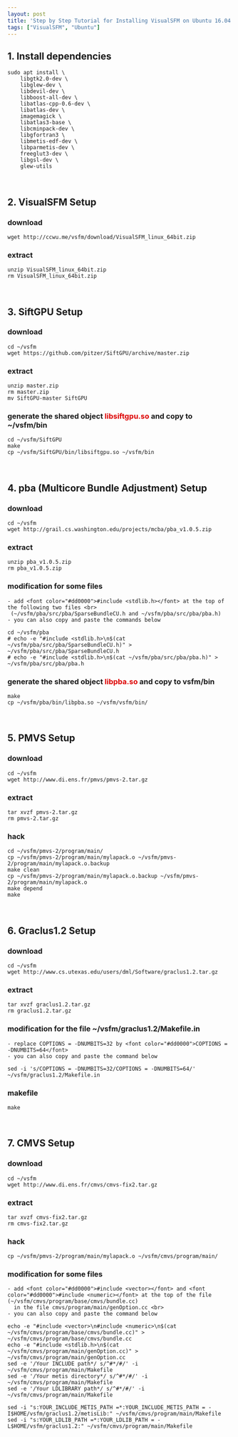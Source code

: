 ```yaml
---
layout: post
title: 'Step by Step Tutorial for Installing VisualSFM on Ubuntu 16.04 (64 bits)'
tags: ["VisualSFM", "Ubuntu"]
---
```


## 1. Install dependencies
```
sudo apt install \
    libgtk2.0-dev \
    libglew-dev \
    libdevil-dev \
    libboost-all-dev \
    libatlas-cpp-0.6-dev \
    libatlas-dev \
    imagemagick \
    libatlas3-base \
    libcminpack-dev \
    libgfortran3 \
    libmetis-edf-dev \
    libparmetis-dev \
    freeglut3-dev \
    libgsl-dev \
    glew-utils
 ```
 <br>
 
## 2. VisualSFM Setup
### download
```
wget http://ccwu.me/vsfm/download/VisualSFM_linux_64bit.zip
```

### extract
```
unzip VisualSFM_linux_64bit.zip
rm VisualSFM_linux_64bit.zip
```
<br>

## 3. SiftGPU Setup
### download
```
cd ~/vsfm
wget https://github.com/pitzer/SiftGPU/archive/master.zip
```

### extract
```
unzip master.zip
rm master.zip
mv SiftGPU-master SiftGPU
```
### generate the shared object <font color="#dd0000">libsiftgpu.so</font> and copy to ~/vsfm/bin
```
cd ~/vsfm/SiftGPU
make
cp ~/vsfm/SiftGPU/bin/libsiftgpu.so ~/vsfm/bin
```
<br>

## 4. pba (Multicore Bundle Adjustment) Setup
### download
```
cd ~/vsfm
wget http://grail.cs.washington.edu/projects/mcba/pba_v1.0.5.zip
```

### extract
```
unzip pba_v1.0.5.zip
rm pba_v1.0.5.zip
```

### modification for some files
    - add <font color="#dd0000">#include <stdlib.h></font> at the top of the following two files <br>
     (~/vsfm/pba/src/pba/SparseBundleCU.h and ~/vsfm/pba/src/pba/pba.h)
    - you can also copy and paste the commands below

```
cd ~/vsfm/pba
# echo -e "#include <stdlib.h>\n$(cat ~/vsfm/pba/src/pba/SparseBundleCU.h)" > ~/vsfm/pba/src/pba/SparseBundleCU.h
# echo -e "#include <stdlib.h>\n$(cat ~/vsfm/pba/src/pba/pba.h)" > ~/vsfm/pba/src/pba/pba.h
```

### generate the shared object <font color="#dd0000">libpba.so</font> and copy to vsfm/bin
```
make
cp ~/vsfm/pba/bin/libpba.so ~/vsfm/vsfm/bin/
```
<br>

## 5. PMVS Setup
### download
```
cd ~/vsfm
wget http://www.di.ens.fr/pmvs/pmvs-2.tar.gz
```

### extract
```
tar xvzf pmvs-2.tar.gz
rm pmvs-2.tar.gz
```

### hack
```
cd ~/vsfm/pmvs-2/program/main/
cp ~/vsfm/pmvs-2/program/main/mylapack.o ~/vsfm/pmvs-2/program/main/mylapack.o.backup
make clean
cp ~/vsfm/pmvs-2/program/main/mylapack.o.backup ~/vsfm/pmvs-2/program/main/mylapack.o
make depend
make
```
<br>

## 6. Graclus1.2 Setup
### download
```
cd ~/vsfm
wget http://www.cs.utexas.edu/users/dml/Software/graclus1.2.tar.gz
```

### extract
```
tar xvzf graclus1.2.tar.gz
rm graclus1.2.tar.gz
```

### modification for the file ~/vsfm/graclus1.2/Makefile.in
    - replace COPTIONS = -DNUMBITS=32 by <font color="#dd0000">COPTIONS = -DNUMBITS=64</font>
    - you can also copy and paste the command below
```
sed -i 's/COPTIONS = -DNUMBITS=32/COPTIONS = -DNUMBITS=64/' ~/vsfm/graclus1.2/Makefile.in
```

### makefile
```
make
```
<br>

## 7. CMVS Setup
### download
```
cd ~/vsfm
wget http://www.di.ens.fr/cmvs/cmvs-fix2.tar.gz
```

### extract
```
tar xvzf cmvs-fix2.tar.gz
rm cmvs-fix2.tar.gz
```

### hack
```
cp ~/vsfm/pmvs-2/program/main/mylapack.o ~/vsfm/cmvs/program/main/
```

### modification for some files
    - add <font color="#dd0000">#include <vector></font> and <font color="#dd0000">#include <numeric></font> at the top of the file (~/vsfm/cmvs/program/base/cmvs/bundle.cc)
      in the file cmvs/program/main/genOption.cc <br>
    - you can also copy and paste the command below
```
echo -e "#include <vector>\n#include <numeric>\n$(cat ~/vsfm/cmvs/program/base/cmvs/bundle.cc)" > ~/vsfm/cmvs/program/base/cmvs/bundle.cc
echo -e "#include <stdlib.h>\n$(cat ~/vsfm/cmvs/program/main/genOption.cc)" > ~/vsfm/cmvs/program/main/genOption.cc
sed -e '/Your INCLUDE path*/ s/^#*/#/' -i ~/vsfm/cmvs/program/main/Makefile
sed -e '/Your metis directory*/ s/^#*/#/' -i ~/vsfm/cmvs/program/main/Makefile
sed -e '/Your LDLIBRARY path*/ s/^#*/#/' -i ~/vsfm/cmvs/program/main/Makefile

sed -i "s:YOUR_INCLUDE_METIS_PATH =*:YOUR_INCLUDE_METIS_PATH = -I$HOME/vsfm/graclus1.2/metisLib:" ~/vsfm/cmvs/program/main/Makefile
sed -i "s:YOUR_LDLIB_PATH =*:YOUR_LDLIB_PATH = -L$HOME/vsfm/graclus1.2:" ~/vsfm/cmvs/program/main/Makefile
```
<br>



